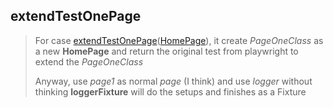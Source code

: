 ## extendTestOnePage
> For case [extendTestOnePage](fixtureShared#extendTestOnePage)([HomePage](HomePage#HomePage)), it create *PageOneClass* as a new **HomePage**
> and return the original test from playwright to extend the *PageOneClass*
> 
> Anyway, use *page1* as normal *page* (I think)
> and use *logger* without thinking
> **loggerFixture** will do the setups and finishes as a Fixture